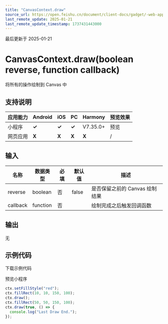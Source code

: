 ```yaml
---
title: "CanvasContext.draw"
source_url: https://open.feishu.cn/document/client-docs/gadget/-web-app-api/interface/canvas-drawing/canvascontext/canvascontext-draw
last_remote_update: 2025-01-21
last_remote_update_timestamp: 1737431443000
---
```

最后更新于 2025-01-21

# CanvasContext.draw(boolean reverse, function callback)

将所有的操作绘制到 Canvas 中

## 支持说明

应用能力 | Android | iOS | PC | Harmony | 预览效果
--- | --- | --- | --- | --- | ---
小程序 | **✓** | **✓** | **✓** | V7.35.0+ | 预览
网页应用 | **X** | **X** | **X** | **X** | /

## 输入

名称 | 数据类型 | 必填 | 默认值 | 描述
--- | --- | --- | --- | ---
reverse | boolean | 否 | false | 是否保留之前的 Canvas 绘制结果
callback | function | 否 |  | 绘制完成之后触发回调函数

## 输出

无

## 示例代码

<md-download-code href="https://open.feishu.cn/document/uYjL24iN/uYDM04iNwQjL2ADN" mobileDisplay="none">下载示例代码</md-download-code>

<div style="display: flex">
    预览小程序

</div> 

```javascript
ctx.setFillStyle("red");
ctx.fillRect(10, 10, 150, 100);
ctx.draw();
ctx.fillRect(50, 50, 150, 100);
ctx.draw(true, () => {
  console.log("Last Draw End.");
});
```
